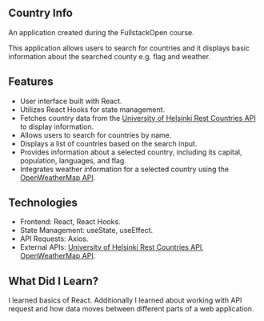 ## Country Info

An application created during the FullstackOpen course.

This application allows users to search for countries and it displays basic information about the searched county e.g. flag and weather.

## Features

   - User interface built with React.
   - Utilizes React Hooks for state management.
   - Fetches country data from the [University of Helsinki Rest Countries API](https://studies.cs.helsinki.fi/restcountries/) to display information.
   - Allows users to search for countries by name.
   - Displays a list of countries based on the search input.
   - Provides information about a selected country, including its capital, population, languages, and flag.
   - Integrates weather information for a selected country using the [OpenWeatherMap API](https://openweathermap.org/).

## Technologies

  - Frontend: React, React Hooks.
  - State Management: useState, useEffect.
  - API Requests: Axios.
  - External APIs: [University of Helsinki Rest Countries API](https://studies.cs.helsinki.fi/restcountries/), [OpenWeatherMap API](https://openweathermap.org/).

## What Did I Learn?

I learned basics of React. Additionally I learned about working with API request and how data moves between different parts of a web application.
